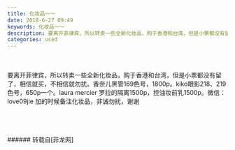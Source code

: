 ```yaml
---
title: 化妆品～～
date: 2018-6-27 09:49
keywords: 化妆品～～
description: 要离开菲律宾，所以转卖一些全新化妆品，购于香港和台湾，但是小票都没有留了，相信就买，不相信就勿扰。香奈儿黑管169色号，1800p。kiko眼影218、219色号，650p一个。laura mercier 罗拉的隔离1500p，控油妆前乳1500p。微信：love09jie 加的时候备注化妆品，非诚勿扰，谢谢
categories: used
---
```

<td class="t_f" id="postmessage_1455444">

<br/>
<br/>
要离开菲律宾，所以转卖一些全新化妆品，购于香港和台湾，但是小票都没有留了，相信就买，不相信就勿扰。香奈儿黑管169色号，1800p。kiko眼影218、219色号，650p一个。laura mercier 罗拉的隔离1500p，控油妆前乳1500p。微信：love09jie 加的时候备注化妆品，非诚勿扰，谢谢<br/>
<img alt="" border="0" class="zoom" data-cf-modified-4034afd11bfdd25eb523a866-="" file="http://www.flw.ph/data/appbyme/upload/image/201806/27/gAC82opTlyRa.jpg" id="aimg_D11co" lazyloadthumb="1" onclick="" onmouseover="" src="http://www.flw.ph/data/appbyme/upload/image/201806/27/gAC82opTlyRa.jpg"/><br/>
<br/>
<img alt="" border="0" class="zoom" data-cf-modified-4034afd11bfdd25eb523a866-="" file="http://www.flw.ph/data/appbyme/upload/image/201806/27/ORgqRVypIwRL.jpg" id="aimg_jecb0" lazyloadthumb="1" onclick="" onmouseover="" src="http://www.flw.ph/data/appbyme/upload/image/201806/27/ORgqRVypIwRL.jpg"/><br/>
<br/>
<img alt="" border="0" class="zoom" data-cf-modified-4034afd11bfdd25eb523a866-="" file="http://www.flw.ph/data/appbyme/upload/image/201806/27/tMRhb3GlyJAQ.jpg" id="aimg_o87o8" lazyloadthumb="1" onclick="" onmouseover="" src="http://www.flw.ph/data/appbyme/upload/image/201806/27/tMRhb3GlyJAQ.jpg"/><br/>
<br/>
<img alt="" border="0" class="zoom" data-cf-modified-4034afd11bfdd25eb523a866-="" file="http://www.flw.ph/data/appbyme/upload/image/201806/27/MqLXmX3zivNT.jpg" id="aimg_Y5aUP" lazyloadthumb="1" onclick="" onmouseover="" src="http://www.flw.ph/data/appbyme/upload/image/201806/27/MqLXmX3zivNT.jpg"/><br/>
<br/>
</td>
###### 转载自[菲龙网]